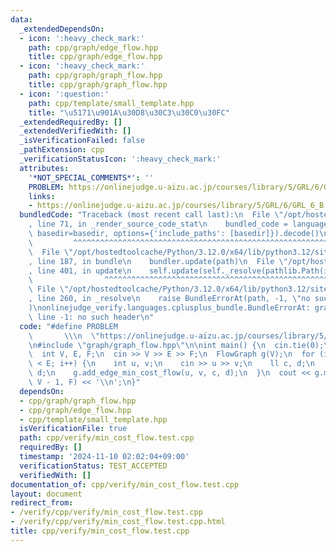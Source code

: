 ```yaml
---
data:
  _extendedDependsOn:
  - icon: ':heavy_check_mark:'
    path: cpp/graph/edge_flow.hpp
    title: cpp/graph/edge_flow.hpp
  - icon: ':heavy_check_mark:'
    path: cpp/graph/graph_flow.hpp
    title: cpp/graph/graph_flow.hpp
  - icon: ':question:'
    path: cpp/template/small_template.hpp
    title: "\u5171\u901A\u30D8\u30C3\u30C0\u30FC"
  _extendedRequiredBy: []
  _extendedVerifiedWith: []
  _isVerificationFailed: false
  _pathExtension: cpp
  _verificationStatusIcon: ':heavy_check_mark:'
  attributes:
    '*NOT_SPECIAL_COMMENTS*': ''
    PROBLEM: https://onlinejudge.u-aizu.ac.jp/courses/library/5/GRL/6/GRL_6_B
    links:
    - https://onlinejudge.u-aizu.ac.jp/courses/library/5/GRL/6/GRL_6_B
  bundledCode: "Traceback (most recent call last):\n  File \"/opt/hostedtoolcache/Python/3.12.0/x64/lib/python3.12/site-packages/onlinejudge_verify/documentation/build.py\"\
    , line 71, in _render_source_code_stat\n    bundled_code = language.bundle(stat.path,\
    \ basedir=basedir, options={'include_paths': [basedir]}).decode()\n          \
    \         ^^^^^^^^^^^^^^^^^^^^^^^^^^^^^^^^^^^^^^^^^^^^^^^^^^^^^^^^^^^^^^^^^^^^^^^^^^^^^^^^^\n\
    \  File \"/opt/hostedtoolcache/Python/3.12.0/x64/lib/python3.12/site-packages/onlinejudge_verify/languages/cplusplus.py\"\
    , line 187, in bundle\n    bundler.update(path)\n  File \"/opt/hostedtoolcache/Python/3.12.0/x64/lib/python3.12/site-packages/onlinejudge_verify/languages/cplusplus_bundle.py\"\
    , line 401, in update\n    self.update(self._resolve(pathlib.Path(included), included_from=path))\n\
    \                ^^^^^^^^^^^^^^^^^^^^^^^^^^^^^^^^^^^^^^^^^^^^^^^^^^^^^^^^^\n \
    \ File \"/opt/hostedtoolcache/Python/3.12.0/x64/lib/python3.12/site-packages/onlinejudge_verify/languages/cplusplus_bundle.py\"\
    , line 260, in _resolve\n    raise BundleErrorAt(path, -1, \"no such header\"\
    )\nonlinejudge_verify.languages.cplusplus_bundle.BundleErrorAt: graph/graph_flow.hpp:\
    \ line -1: no such header\n"
  code: "#define PROBLEM                                                         \
    \       \\\n  \"https://onlinejudge.u-aizu.ac.jp/courses/library/5/GRL/6/GRL_6_B\"\
    \n#include \"graph/graph_flow.hpp\"\n\nint main() {\n  cin.tie(0);\n  ios::sync_with_stdio(false);\n\
    \  int V, E, F;\n  cin >> V >> E >> F;\n  FlowGraph g(V);\n  for (int i = 0; i\
    \ < E; i++) {\n    int u, v;\n    cin >> u >> v;\n    ll c, d;\n    cin >> c >>\
    \ d;\n    g.add_edge_min_cost_flow(u, v, c, d);\n  }\n  cout << g.min_cost_flow(0,\
    \ V - 1, F) << '\\n';\n}"
  dependsOn:
  - cpp/graph/graph_flow.hpp
  - cpp/graph/edge_flow.hpp
  - cpp/template/small_template.hpp
  isVerificationFile: true
  path: cpp/verify/min_cost_flow.test.cpp
  requiredBy: []
  timestamp: '2024-11-10 02:02:04+09:00'
  verificationStatus: TEST_ACCEPTED
  verifiedWith: []
documentation_of: cpp/verify/min_cost_flow.test.cpp
layout: document
redirect_from:
- /verify/cpp/verify/min_cost_flow.test.cpp
- /verify/cpp/verify/min_cost_flow.test.cpp.html
title: cpp/verify/min_cost_flow.test.cpp
---
```

